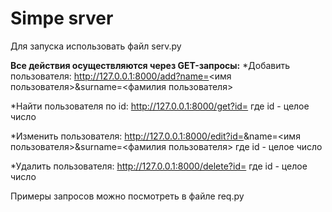 # Simpe srver

Для запуска использовать файл
serv.py

**Все действия осуществляются через GET-запросы:**
*Добавить пользователя:
http://127.0.0.1:8000/add?name=<имя пользователя>&surname=<фамилия пользователя>

*Найти пользователя по id:
http://127.0.0.1:8000/get?id=<id>
где id - целое число

*Изменить пользователя:
http://127.0.0.1:8000/edit?id=<id>&name=<имя пользователя>&surname=<фамилия пользователя>
где id - целое число

*Удалить пользователя:
http://127.0.0.1:8000/delete?id=<id>
где id - целое число

Примеры запросов можно посмотреть в файле
req.py

